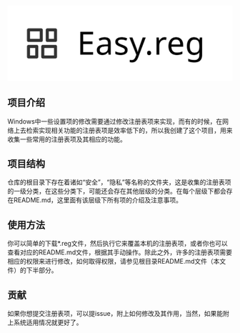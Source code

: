 <img src="logo.svg" alt="Easy.reg">

## 项目介绍  

Windows中一些设置项的修改需要通过修改注册表项来实现，而有的时候，在网络上去检索实现相关功能的注册表项是效率低下的，所以我创建了这个项目，用来收集一些常用的注册表项及其相应的功能。  

## 项目结构  

仓库的根目录下存在着诸如“安全”，“隐私”等名称的文件夹，这是收集的注册表项的一级分类，在这些分类下，可能还会存在其他层级的分类。在每个层级下都会存在README.md，这里面有该层级下所有项的介绍及注意事项。  

## 使用方法  

你可以简单的下载*.reg文件，然后执行它来覆盖本机的注册表项，或者你也可以查看对应的README.md文件，根据其手动操作。除此之外，许多的注册表项需要相应的权限来进行修改，如何取得权限，请参见根目录README.md文件（本文件）的下半部分。  

## 贡献  

如果你想提交注册表项，可以提issue，附上如何修改及其作用，当然，如果能附上系统适用情况就更好了。  

